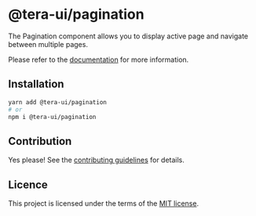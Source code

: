 # @tera-ui/pagination

The Pagination component allows you to display active page and navigate between multiple pages.

Please refer to the [documentation](https://nextui.org/docs/components/pagination) for more information.

## Installation

```sh
yarn add @tera-ui/pagination
# or
npm i @tera-ui/pagination
```

## Contribution

Yes please! See the
[contributing guidelines](https://github.com/hieumau12/tera-ui/blob/master/CONTRIBUTING.md)
for details.

## Licence

This project is licensed under the terms of the
[MIT license](https://github.com/hieumau12/tera-ui/blob/master/LICENSE).
